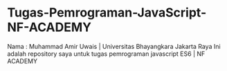 # Tugas-Pemrograman-JavaScript-NF-ACADEMY
Nama : Muhammad Amir Uwais | Universitas Bhayangkara Jakarta Raya
Ini adalah repository saya untuk tugas pemrograman javascript ES6 | NF ACADEMY

